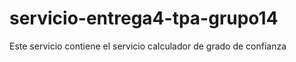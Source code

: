 # servicio-entrega4-tpa-grupo14
Este servicio contiene el servicio calculador de grado de confianza
